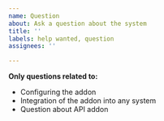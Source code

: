 ```yaml
---
name: Question
about: Ask a question about the system
title: ''
labels: help wanted, question
assignees: ''

---
```


**Only questions related to:**
- Configuring the addon
- Integration of the addon into any system
- Question about API addon
